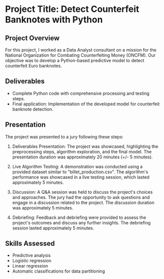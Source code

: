 # Project Title: Detect Counterfeit Banknotes with Python

## Project Overview
For this project, I worked as a Data Analyst consultant on a mission for the National Organization for Combating Counterfeiting Money (ONCFM). Our objective was to develop a Python-based predictive model to detect counterfeit Euro banknotes.

## Deliverables
- Complete Python code with comprehensive processing and testing steps.
- Final application: Implementation of the developed model for counterfeit banknote detection.

## Presentation
The project was presented to a jury following these steps:

1. Deliverables Presentation: The project was showcased, highlighting the preprocessing steps, algorithm exploration, and the final model. The presentation duration was approximately 20 minutes (+/- 5 minutes).

2. Live Algorithm Testing: A demonstration was conducted using a provided dataset similar to "billet_production.csv". The algorithm's performance was showcased in a live testing session, which lasted approximately 5 minutes.

3. Discussion: A Q&A session was held to discuss the project's choices and approaches. The jury had the opportunity to ask questions and engage in a discussion related to the project. The discussion duration was approximately 5 minutes.

4. Debriefing: Feedback and debriefing were provided to assess the project's outcomes and discuss any further insights. The debriefing session lasted approximately 5 minutes.

## Skills Assessed
- Predictive analysis
- Logistic regression
- Linear regression
- Automatic classifications for data partitioning


